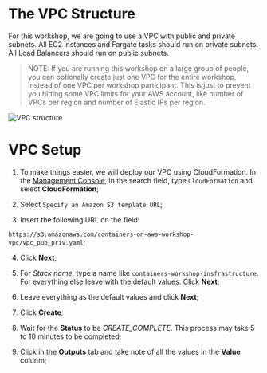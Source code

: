 # The VPC Structure

For this workshop, we are going to use a VPC with public and private subnets. All EC2 instances and Fargate tasks should run on private subnets. All Load Balancers should run on public subnets.

> NOTE: If you are running this workshop on a large group of people, you can optionally create just one VPC for the entire workshop, instead of one VPC per workshop participant. This is just to prevent you hitting some VPC limits for your AWS account, like number of VPCs per region and number of Elastic IPs per region.

![VPC structure](https://github.com/bemer/containers-on-aws-workshop/blob/master/03-CreateVPC/images/containers-on-aws-workshop-vpc.png)

# VPC Setup

1. To make things easier, we will deploy our VPC using CloudFormation. In the [Management Console](https://console.aws.amazon.com/console/home?region=us-east-1#), in the search field, type `CloudFormation` and select **CloudFormation**;

2. Select `Specify an Amazon S3 template URL`;

3. Insert the following URL on the field:

`https://s3.amazonaws.com/containers-on-aws-workshop-vpc/vpc_pub_priv.yaml`;

4. Click **Next**;

5. For *Stack name*, type a name like `containers-workshop-insfrastructure`. For everything else leave with the default values. Click **Next**;

6. Leave everything as the default values and click **Next**;

7. Click **Create**;

8. Wait for the **Status** to be *CREATE_COMPLETE*. This process may take 5 to 10 minutes to be completed;

9. Click in the **Outputs** tab and take note of all the values in the **Value** colunm;
